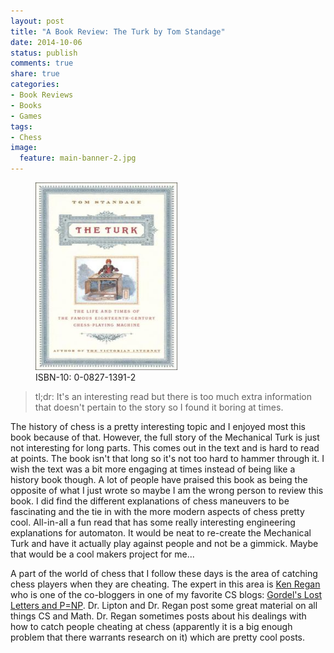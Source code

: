 ```yaml
---
layout: post
title: "A Book Review: The Turk by Tom Standage"
date: 2014-10-06
status: publish
comments: true
share: true
categories:
- Book Reviews
- Books
- Games
tags:
- Chess
image:
  feature: main-banner-2.jpg
---
```


<figure>
  <img src="/images/the-turk_standage.jpg" width="227" height="300"/>
<figcaption>ISBN-10: 0-0827-1391-2</figcaption>
</figure>

> tl;dr: It's an interesting read but there is too much extra information that doesn't pertain to the story so I found it boring at times.

The history of chess is a pretty interesting topic and I enjoyed most this book because of that. However, the full story of the Mechanical Turk is just not interesting for long parts. This comes out in the text and is hard to read at points. The book isn't that long so it's not too hard to hammer through it. I wish the text was a bit more engaging at times instead of being like a history book though. A lot of people have praised this book as being the opposite of what I just wrote so maybe I am the wrong person to review this book. I did find the different explanations of chess maneuvers to be fascinating and the tie in with the more modern aspects of chess pretty cool. All-in-all a fun read that has some really interesting engineering explanations for automaton. It would be neat to re-create the Mechanical Turk and have it actually play against people and not be a gimmick. Maybe that would be a cool makers project for me...

A part of the world of chess that I follow these days is the area of catching chess players when they are cheating. The expert in this area is <a href="http://www.cse.buffalo.edu/~regan/">Ken Regan</a> who is one of the co-bloggers in one of my favorite CS blogs: <a href="http://rjlipton.wordpress.com/">Gordel's Lost Letters and P=NP</a>. Dr. Lipton and Dr. Regan post some great material on all things CS and Math. Dr. Regan sometimes posts about his dealings with how to catch people cheating at chess (apparently it is a big enough problem that there warrants research on it) which are pretty cool posts.
